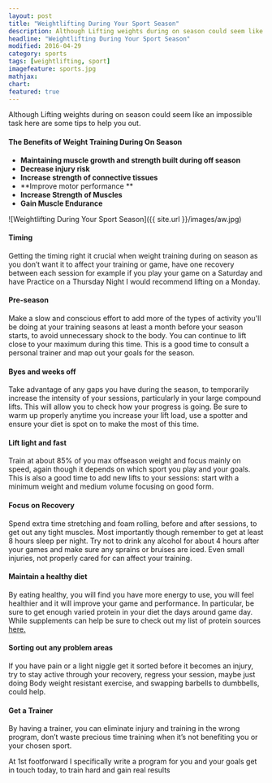 ```yaml
---
layout: post
title: "Weightlifting During Your Sport Season"
description: Although Lifting weights during on season could seem like an impossible task here are some tips and benefit’s to help you out
headline: "Weightlifting During Your Sport Season"
modified: 2016-04-29
category: sports
tags: [weightlifting, sport]
imagefeature: sports.jpg
mathjax: 
chart:
featured: true
---
```


Although Lifting weights during on season could seem like an impossible task here are some tips to help you out.



#### The Benefits of Weight Training During On Season

- **Maintaining muscle growth and strength built during off season**
- **Decrease injury risk**
- **Increase strength of connective tissues**
- **Improve motor performance **
- **Increase Strength of Muscles**
- **Gain Muscle Endurance**


![Weightlifting During Your Sport Season]({{ site.url }}/images/aw.jpg)

#### Timing 
Getting the timing right it crucial when weight training during on season as you don’t want it to affect your training or game, have one recovery between each session for example if you play your game on a Saturday and have Practice on a Thursday Night I would recommend lifting on a Monday.

#### Pre-season  
Make a slow and conscious effort to add more of the types of activity you'll be doing at your training seasons at least a month before your season starts, to avoid unnecessary shock to the body. You can  continue to lift close to your maximum during this time. This is a good time to consult a personal trainer and map out your goals for the season.

#### Byes and weeks off 
Take advantage of any gaps you have during the season, to temporarily increase the intensity of your sessions, particularly in your large compound lifts. This will allow you to check how your progress is going. Be sure to warm up properly anytime you increase your lift load, use a spotter and ensure your diet is spot on to make the most of this time.


#### Lift light and fast
Train at about 85% of you max offseason weight and focus mainly on speed, again though it depends on which sport you play and your goals. This is also a good time to add new lifts to your sessions: start with a minimum weight and medium volume focusing on good form.

#### Focus on Recovery
Spend extra time stretching and foam rolling, before and after sessions, to get out any tight muscles. Most importantly though remember to get at least 8 hours sleep per night. Try not to drink any alcohol for about 4 hours after your games and make sure any sprains or bruises are iced. Even small injuries, not properly cared for can affect your training.

#### Maintain a healthy diet 
By eating healthy, you will find you have more energy to use, you will feel healthier and it will improve your game and performance. In particular, be sure to get enough varied protein in your diet the days around game day. While supplements can help be sure to check out my list of protein sources [here.](http://www.1stfootforward.co.nz/blog/diet/Protein/)

#### Sorting out any problem areas 
If you have pain or a light niggle get it sorted before it becomes an  injury, try to stay active through your  recovery, regress your session, maybe just doing Body weight resistant exercise, and swapping barbells to dumbbells, could help.

#### Get a Trainer
By having a trainer, you can eliminate injury and training in the wrong program, don’t waste precious time training when it’s not benefiting you or your chosen sport.

At 1st footforward I specifically write a program for you and your goals get in touch today, to train hard and gain real results













